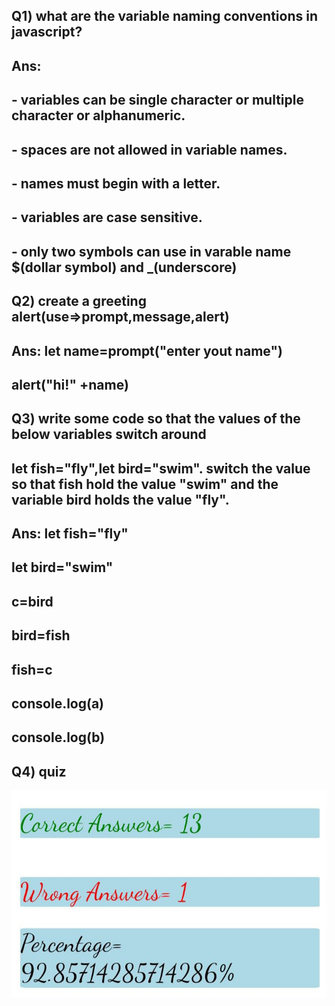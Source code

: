 ## Q1) what are the variable naming conventions in javascript?
## Ans: 
## - variables can be single character or multiple character or alphanumeric. 
## - spaces are not allowed in variable names.
## - names must begin with a letter.
## - variables are case sensitive.
## - only two symbols can use in varable name $(dollar symbol) and _(underscore)

## Q2) create a greeting alert(use=>prompt,message,alert)

## Ans: let name=prompt("enter yout name")
## alert("hi!" +name)

## Q3) write some code so that the values of the below variables switch around  
## let fish="fly",let bird="swim". switch the value so that fish hold the value "swim" and the variable bird holds the value "fly".
## Ans: let fish="fly"
## let bird="swim"
## c=bird
## bird=fish
## fish=c
## console.log(a)
## console.log(b)


## Q4) quiz
![screenshot](screenshotquiz2.jpg)
